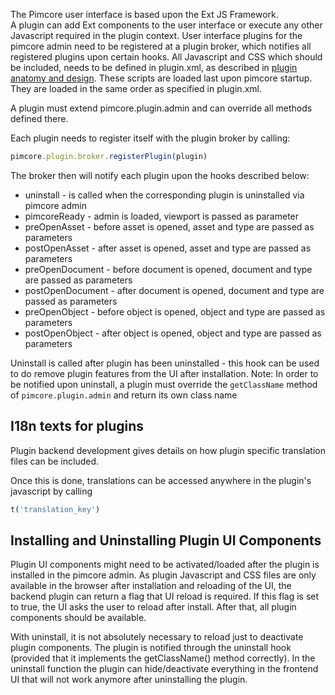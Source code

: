 The Pimcore user interface is based upon the Ext JS Framework.  
A plugin can add Ext components to the user interface or execute any other Javascript required in the plugin context.
User interface plugins for the pimcore admin need to be registered at a plugin broker, which notifies all registered plugins upon certain hooks. 
All Javascript and CSS which should be included, needs to be defined in plugin.xml, as described in [plugin anatomy and design](./01_Plugin_Anatomy.md). 
These scripts are loaded last upon pimcore startup. 
They are loaded in the same order as specified in plugin.xml.

A plugin must extend pimcore.plugin.admin and can override all methods defined there. 

Each plugin needs to register itself with the plugin broker by calling:

```javascript
pimcore.plugin.broker.registerPlugin(plugin)
```
The broker then will notify each plugin upon the hooks described below:
* uninstall - is called when the corresponding plugin is uninstalled via pimcore admin
* pimcoreReady - admin is loaded, viewport is passed as parameter
* preOpenAsset - before asset is opened, asset and type are passed as parameters
* postOpenAsset - after asset is opened, asset and type are passed as parameters
* preOpenDocument - before document is opened, document and type are passed as parameters
* postOpenDocument - after document is opened, document and type are passed as parameters
* preOpenObject - before object is opened, object and type are passed as parameters
* postOpenObject - after object is opened, object and type are passed as parameters

Uninstall is called after plugin has been uninstalled - this hook can be used to do remove plugin features from the UI after installation. 
Note: In order to be notified upon uninstall, a plugin must override the `getClassName` method of `pimcore.plugin.admin` and return its own class name

## I18n texts for plugins

Plugin backend development gives details on how plugin specific translation files can be included. 

Once this is done, translations can be accessed anywhere in the plugin's javascript by calling

```javascript
t('translation_key')
```

## Installing and Uninstalling Plugin UI Components

Plugin UI components might need to be activated/loaded after the plugin is installed in the pimcore admin.
As plugin Javascript and CSS files are only available in the browser after installation and reloading of the UI, the  backend plugin can return a flag that UI reload is required.
If this flag is set to true, the UI asks the user to reload after install. After that, all plugin components should be available.
 
With uninstall, it is not absolutely necessary to reload just to deactivate plugin components. 
The plugin is notified through the uninstall hook (provided that it implements the getClassName() method correctly).
In the uninstall function the plugin can hide/deactivate everything in the frontend UI that will not work anymore after uninstalling the plugin.
